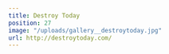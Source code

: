```yaml
---
title: Destroy Today
position: 27
image: "/uploads/gallery__destroytoday.jpg"
url: http://destroytoday.com/
---
```


